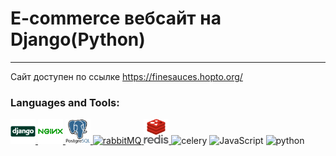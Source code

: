 # E-commerce вебсайт на Django(Python)
---
Сайт доступен по ссылке https://finesauces.hopto.org/

<h3 align="left">Languages and Tools:</h3>
<p align="left"> <a href="https://www.djangoproject.com/" target="_blank" rel="noreferrer"> <img src="https://raw.githubusercontent.com/devicons/devicon/master/icons/django/django-original.svg" alt="django" width="40" height="40"/> </a> <a href="https://www.nginx.com" target="_blank" rel="noreferrer"> <img src="https://raw.githubusercontent.com/devicons/devicon/master/icons/nginx/nginx-original.svg" alt="nginx" width="40" height="40"/> </a> <a href="https://www.postgresql.org" target="_blank" rel="noreferrer"> <img src="https://raw.githubusercontent.com/devicons/devicon/master/icons/postgresql/postgresql-original-wordmark.svg" alt="postgresql" width="40" height="40"/> </a> <a href="https://www.rabbitmq.com" target="_blank" rel="noreferrer"> <img src="https://www.vectorlogo.zone/logos/rabbitmq/rabbitmq-icon.svg" alt="rabbitMQ" width="40" height="40"/> </a> <a href="https://redis.io" target="_blank" rel="noreferrer"> <img src="https://raw.githubusercontent.com/devicons/devicon/master/icons/redis/redis-original-wordmark.svg" alt="redis" width="40" height="40"/> </a> <img src="https://docs.celeryproject.org/en/stable/_static/celery_512.png" alt="celery" width="40" height="40"/> <img src="https://upload.wikimedia.org/wikipedia/commons/thumb/6/6a/JavaScript-logo.png/240px-JavaScript-logo.png" alt="JavaScript" width="40" height="40"/>
<img src="https://www.meme-arsenal.com/memes/a1ab2599007589a93047258cc4f9c42d.jpg" alt="python" width="40" height="40"/></p>






